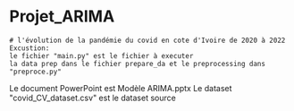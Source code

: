 # Projet_ARIMA

    # l'évolution de la pandémie du covid en cote d'Ivoire de 2020 à 2022 
    Excustion: 
    le fichier "main.py" est le fichier à executer
    la data prep dans le fichier prepare_da et le preprocessing dans "preproce.py"
Le document PowerPoint est Modèle ARIMA.pptx
Le dataset "covid_CV_dataset.csv" est le dataset source 
